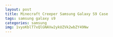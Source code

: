 ```yaml
---
layout: post
title: Minecraft Creeper Samsung Galaxy S9 Case
tags: samsung galaxy s9
categories: samsung
img: 1vyoKblT7xQlGNAVw2ykUZVk2wbZY49Nw
---
```

